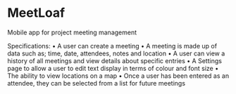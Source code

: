 # MeetLoaf
Mobile app for project meeting management

Specifications:
• A user can create a meeting
• A meeting is made up of data such as; time, date, attendees, notes and location
• A user can view a history of all meetings and view details about specific entries
• A Settings page to allow a user to edit text display in terms of colour and font size
• The ability to view locations on a map
• Once a user has been entered as an attendee, they can be selected from a list for future
meetings
